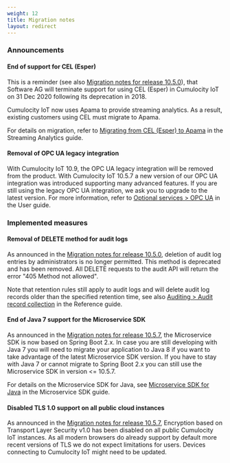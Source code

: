 ```yaml
---
weight: 12
title: Migration notes
layout: redirect
---
```


### Announcements

#### End of support for CEL (Esper)

This is a reminder (see also [Migration notes for release 10.5.0](https://cumulocity.com/guides/10.5.0/release-notes/10-5-0/#10-5-0-migration)), that Software AG will terminate support for using CEL (Esper) in Cumulocity IoT on 31 Dec 2020 following its deprecation in 2018.

Cumulocity IoT now uses Apama to provide streaming analytics. As a result, existing customers using CEL must migrate to Apama.

For details on migration, refer to [Migrating from CEL (Esper) to Apama](/apama/overview-analytics/#migrate-from-esper) in the Streaming Analytics guide.

#### Removal of OPC UA legacy integration

With Cumulocity IoT 10.9, the OPC UA legacy integration will be removed from the product. With Cumulocity IoT 10.5.7 a new version of our OPC UA integration was introduced supporting many advanced features. If you are still using the legacy OPC UA integration, we ask you to upgrade to the latest version. For more information, refer to [Optional services > OPC UA](/users-guide/optional-services/#opc-ua) in the User guide. 



### Implemented measures

#### Removal of DELETE method for audit logs

As announced in the [Migration notes for release 10.5.0](https://cumulocity.com/guides/10.5.0/release-notes/10-5-0/#10-5-0-migration), deletion of audit log entries by administrators is no longer permitted. This method is deprecated and has been removed. All DELETE requests to the audit API will return the error "405 Method not allowed".

Note that retention rules still apply to audit logs and will delete audit log records older than the specified retention time, see also [Auditing > Audit record collection](/reference/auditing/#audit-record-collection) in the Reference guide. 

#### End of Java 7 support for the Microservice SDK

As announced in the [Migration notes for release 10.5.7](/release-notes/10-5-7/#10-5-7-migration), the Microservice SDK is now based on Spring Boot 2.x. In case you are still developing with Java 7 you will need to migrate your application to Java 8 if you want to take advantage of the latest Microservice SDK version. If you have to stay with Java 7 or cannot migrate to Spring Boot 2.x you can still use the Microservice SDK in version <= 10.5.7.

For details on the Microservice SDK for Java, see [Microservice SDK for Java](/microservice-sdk/java/) in the Microservice SDK guide.


#### Disabled TLS 1.0 support on all public cloud instances

As announced in the [Migration notes for release 10.5.7](/release-notes/10-5-7/#10-5-7-migration), Encryption based on Transport Layer Security v1.0 has been disabled on all public Cumulocity IoT instances. As all modern browsers do already support by default more recent versions of TLS we do not expect limitations for users. Devices connecting to Cumulocity IoT might need to be updated.

